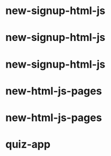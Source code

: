 # new-signup-html-js
# new-signup-html-js
# new-signup-html-js
# new-html-js-pages
# new-html-js-pages
# quiz-app
